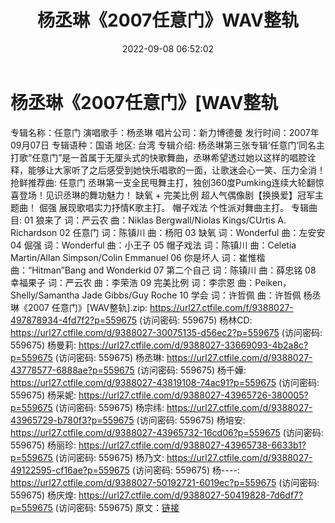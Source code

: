 ﻿---
title: 杨丞琳《2007任意门》WAV整轨
date: 2022-09-08 06:52:02
categories: WAV车载音乐、镜像
tags: 华语中文
---
# 杨丞琳《2007任意门》[WAV整轨

专辑名称：任意门
演唱歌手：杨丞琳
唱片公司：新力博德曼
发行时间：2007年09月07日
专辑语种：国语
地区: 台湾
专辑介绍:
杨丞琳第三张专辑‘任意门’同名主打歌“任意门”是一首属于无厘头式的快歌舞曲，丞琳希望透过她以这样的唱腔诠释，能够让大家听了之后感受到她快乐唱歌的一面，让歌迷会心一笑、压力全消！
抢鲜推荐曲:
任意门
丞琳第一支全民甩舞主打，独创360度Pumking连续大轮翻惊喜登场！见识丞琳的舞功魅力！
缺氧 + 完美比例
超人气偶像剧【换换爱】冠军主题曲！
倔强
展现歌唱实力抒情K歌主打。
帽子戏法
个性派对舞曲主打。
专辑曲目:
01 狼来了 词：严云农 曲：Niklas Bergwall/Niolas Kings/CUrtis A.
Richardson
02 任意门 词：陈镇川 曲：杨阳
03 缺氧 词：Wonderful 曲：左安安
04 倔强 词：Wonderful 曲：小王子
05 帽子戏法 词：陈镇川 曲：Celetia Martin/Allan Simpson/Colin Emmanuel
06 你是坏人 词：崔惟楷 曲：“Hitman”Bang and Wonderkid
07 第二个自己 词：陈镇川 曲：薛忠铭
08 幸福果子 词：严云农 曲：李荣浩
09 完美比例 词：李宗恩 曲：Peiken，Shelly/Samantha Jade Gibbs/Guy Roche
10 学会 词：许哲佩 曲：许哲佩
杨丞琳《2007 任意门》[WAV整轨].zip: https://url27.ctfile.com/f/9388027-497878934-4fd7f2?p=559675
(访问密码: 559675)
杨林CD: https://url27.ctfile.com/d/9388027-30075135-d56ec2?p=559675
(访问密码: 559675)
杨曼莉: https://url27.ctfile.com/d/9388027-33669093-4b2a8c?p=559675
(访问密码: 559675)
杨丞琳: https://url27.ctfile.com/d/9388027-43778577-6888ae?p=559675
(访问密码: 559675)
杨千嬅: https://url27.ctfile.com/d/9388027-43819108-74ac91?p=559675
(访问密码: 559675)
杨采妮: https://url27.ctfile.com/d/9388027-43965726-380005?p=559675
(访问密码: 559675)
杨宗纬: https://url27.ctfile.com/d/9388027-43965729-b780f3?p=559675
(访问密码: 559675)
杨培安: https://url27.ctfile.com/d/9388027-43965732-16cd06?p=559675
(访问密码: 559675)
杨丽珍: https://url27.ctfile.com/d/9388027-43965738-6633b1?p=559675
(访问密码: 559675)
杨乃文: https://url27.ctfile.com/d/9388027-49122595-cf16ae?p=559675
(访问密码: 559675)
杨----: https://url27.ctfile.com/d/9388027-50192721-6019ec?p=559675
(访问密码: 559675)
杨庆煌: https://url27.ctfile.com/d/9388027-50419828-7d6df7?p=559675
(访问密码: 559675)
原文：[链接](https://blog.sina.com.cn/s/blog_1647c7e7601030zai.html)
